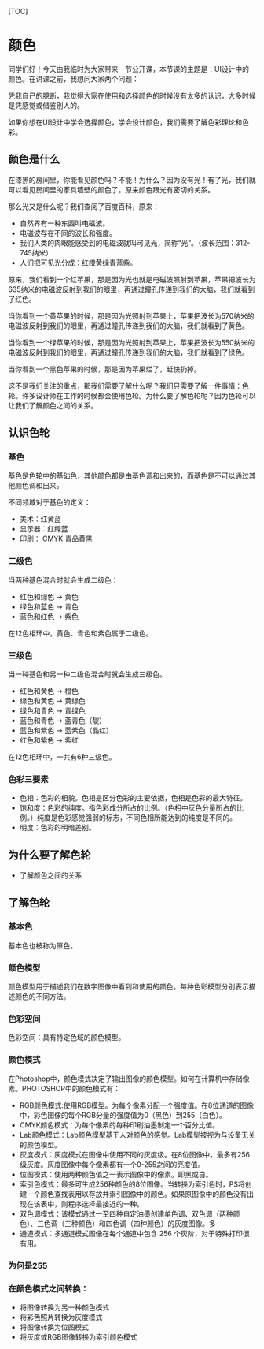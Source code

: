 [TOC]

# 颜色

同学们好！今天由我临时为大家带来一节公开课，本节课的主题是：UI设计中的颜色。在讲课之前，我想问大家两个问题：

凭我自己的臆断，我觉得大家在使用和选择颜色的时候没有太多的认识，大多时候是凭感觉或借鉴别人的。

如果你想在UI设计中学会选择颜色，学会设计颜色，我们需要了解色彩理论和色彩。

## 颜色是什么

在漆黑的房间里，你能看见颜色吗？不能！为什么？因为没有光！有了光，我们就可以看见房间里的家具墙壁的颜色了。原来颜色跟光有密切的关系。

那么光又是什么呢？我们查阅了百度百科，原来：

- 自然界有一种东西叫电磁波。
- 电磁波存在不同的波长和强度。
- 我们人类的肉眼能感受到的电磁波就叫可见光，简称“光”。（波长范围：312-745纳米）
- 人们把可见光分成：红橙黄绿青蓝紫。

原来，我们看到一个红苹果，那是因为光也就是电磁波照射到苹果，苹果把波长为635纳米的电磁波反射到我们的眼里，再通过瞳孔传递到我们的大脑，我们就看到了红色。

当你看到一个黄苹果的时候，那是因为光照射到苹果上，苹果把波长为570纳米的电磁波反射到我们的眼里，再通过瞳孔传递到我们的大脑，我们就看到了黄色。

当你看到一个绿苹果的时候，那是因为光照射到苹果上，苹果把波长为550纳米的电磁波反射到我们的眼里，再通过瞳孔传递到我们的大脑，我们就看到了绿色。

当你看到一个黑色苹果的时候，那是因为苹果烂了，赶快扔掉。

这不是我们关注的重点，那我们需要了解什么呢？我们只需要了解一件事情：色轮。许多设计师在工作的时候都会使用色轮。为什么要了解色轮呢？因为色轮可以让我们了解颜色之间的关系。

## 认识色轮

### 基色

基色是色轮中的基础色，其他颜色都是由基色调和出来的，而基色是不可以通过其他颜色调和出来。

不同领域对于基色的定义：

- 美术：红黄蓝
- 显示器：红绿蓝
- 印刷： CMYK 青品黄黑

### 二级色

当两种基色混合时就会生成二级色：

- 红色和绿色 → 黄色
- 绿色和蓝色 → 青色
- 蓝色和红色 → 紫色

在12色相环中，黄色、青色和紫色属于二级色。

### 三级色

当一种基色和另一种二级色混合时就会生成三级色。

- 红色和黄色 → 橙色
- 绿色和黄色 → 黄绿色
- 绿色和青色 → 青绿色
- 蓝色和青色 → 蓝青色（靛）
- 蓝色和紫色 → 蓝紫色（品红）
- 红色和紫色 → 紫红

在12色相环中，一共有6种三级色。

### 色彩三要素

- 色相：色彩的相貌。色相是区分色彩的主要依据，色相是色彩的最大特征。
- 饱和度：色彩的纯度。指色彩成分所占的比例。（色相中灰色分量所占的比例。）纯度是色彩感觉强弱的标志，不同色相所能达到的纯度是不同的。
- 明度：色彩的明暗差别。

## 为什么要了解色轮

- 了解颜色之间的关系

## 了解色轮

### 基本色

基本色也被称为原色。



### 颜色模型

颜色模型用于描述我们在数字图像中看到和使用的颜色。每种色彩模型分别表示描述颜色的不同方法。

### 色彩空间

色彩空间：具有特定色域的颜色模型。

### 颜色模式

在Photoshop中，颜色模式决定了输出图像的颜色模型。如何在计算机中存储像素。PHOTOSHOP中的颜色模式有：

- RGB颜色模式:使用RGB模型。为每个像素分配一个强度值。在8位通道的图像中，彩色图像的每个RGB分量的强度值为0（黑色）到255（白色）。
- CMYK颜色模式：为每个像素的每种印刷油墨制定一个百分比值。
- Lab颜色模式：Lab颜色模型基于人对颜色的感觉。Lab模型被视为与设备无关的颜色模型。
- 灰度模式：灰度模式在图像中使用不同的灰度级。在8位图像中，最多有256级灰度。灰度图像中每个像素都有一个0-255之间的亮度值。
- 位图模式：使用两种颜色值之一表示图像中的像素。即黑或白。
- 索引色模式：最多可生成256种颜色的8位图像。当转换为索引色时，PS将创建一个颜色查找表用以存放并索引图像中的颜色。如果原图像中的颜色没有出现在该表中，则程序选择最接近的一种。
- 双色调模式：该模式通过一至四种自定油墨创建单色调、双色调（两种颜色）、三色调（三种颜色）和四色调（四种颜色）的灰度图像。多
- 通道模式：多通道模式图像在每个通道中包含 256 个灰阶，对于特殊打印很有用。

### 为何是255

### 在颜色模式之间转换：

- 将图像转换为另一种颜色模式
- 将彩色照片转换为灰度模式
- 将图像转换为位图模式
- 将灰度或RGB图像转换为索引颜色模式